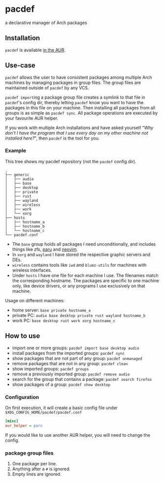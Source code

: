 # pacdef
a declarative manager of Arch packages

## Installation
`pacdef` is available [in the AUR](https://aur.archlinux.org/packages/pacdef).

## Use-case
`pacdef` allows the user to have consistent packages among multiple Arch machines by managing packages in group files.
The group files are maintained outside of `pacdef` by any VCS.

`pacdef import`ing a package group file creates a symlink to that file in `pacdef`'s config dir, thereby letting
`pacdef` know you want to have the packages in this file on your machine.
Then installing all packages from all groups is as simple as `pacdef sync`.
All package operations are executed by your favourite AUR helper.

If you work with multiple Arch installations and have asked yourself "*Why don't I have the program that I use every day on
my other machine not installed here?*", then `pacdef` is the tool for you.

### Example
This tree shows my pacdef repository (not the `pacdef` config dir).
```
.
├── generic
│   ├── audio
│   ├── base
│   ├── desktop
│   ├── private
│   ├── rust
│   ├── wayland
│   ├── wireless
│   ├── work
│   └── xorg
├── hosts
│   ├── hostname_a
│   ├── hostname_b
│   └── hostname_c
└── pacdef.conf
```

* The `base` group holds all packages I need unconditionally, and includes things like zfs,
  [paru](https://github.com/Morganamilo/paru) and [neovim](https://github.com/neovim/neovim).
* In `xorg` and `wayland` I have stored the respective graphic servers and DEs.
* `wireless` contains tools like `iwd` and `bluez-utils` for machines with wireless interfaces.
* Under `hosts` I have one file for each machine I use. The filenames match the corresponding hostname. The packages
  are specific to one machine only, like device drivers, or any programs I use exclusively on that machine.

Usage on different machines: 
* home server: `base private hostname_a`
* private PC: `audio base desktop private rust wayland hostname_b`
* work PC: `base desktop rust work xorg hostname_c`

## How to use
* import one or more groups: `pacdef import base desktop audio`
* install packages from the imported groups: `pacdef sync`
* show packages that are not part of any group: `pacdef unmanaged`
* remove packages that are not in any group: `pacdef clean`
* show imported groups: `pacdef groups`
* remove a previously imported group: `pacdef remove audio`
* search for the group that contains a package: `pacdef search firefox`
* show packages of a group: `pacdef show desktop`


### Configuration

On first execution, it will create a basic config file under `$XDG_CONFIG_HOME/pacdef/pacdef.conf`
```ini
[misc]
aur_helper = paru
```

If you would like to use another AUR helper, you will need to change the config.

### package group files
1. One package per line. 
2. Anything after a `#` is ignored.
3. Empty lines are ignored.
